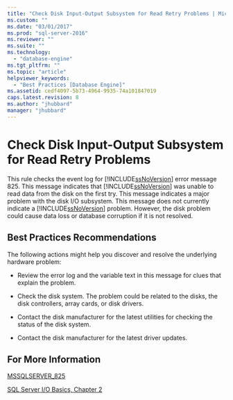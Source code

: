 ```yaml
---
title: "Check Disk Input-Output Subsystem for Read Retry Problems | Microsoft Docs"
ms.custom: ""
ms.date: "03/01/2017"
ms.prod: "sql-server-2016"
ms.reviewer: ""
ms.suite: ""
ms.technology: 
  - "database-engine"
ms.tgt_pltfrm: ""
ms.topic: "article"
helpviewer_keywords: 
  - "Best Practices [Database Engine]"
ms.assetid: cedf4097-5b73-4964-9935-74a101847019
caps.latest.revision: 8
ms.author: "jhubbard"
manager: "jhubbard"
---
```

# Check Disk Input-Output Subsystem for Read Retry Problems
  This rule checks the event log for [!INCLUDE[ssNoVersion](../../a9notintoc/includes/ssnoversion-md.md)] error message 825. This message indicates that [!INCLUDE[ssNoVersion](../../a9notintoc/includes/ssnoversion-md.md)] was unable to read data from the disk on the first try. This message indicates a major problem with the disk I/O subsystem. This message does not currently indicate a [!INCLUDE[ssNoVersion](../../a9notintoc/includes/ssnoversion-md.md)] problem. However, the disk problem could cause data loss or database corruption if it is not resolved.  
  
## Best Practices Recommendations  
 The following actions might help you discover and resolve the underlying hardware problem:  
  
-   Review the error log and the variable text in this message for clues that explain the problem.  
  
-   Check the disk system. The problem could be related to the disks, the disk controllers, array cards, or disk drivers.  
  
-   Contact the disk manufacturer for the latest utilities for checking the status of the disk system.  
  
-   Contact the disk manufacturer for the latest driver updates.  
  
## For More Information  
 [MSSQLSERVER_825](../../a9notintoc/mssqlserver-825.md)  
  
 [SQL Server I/O Basics, Chapter 2](http://go.microsoft.com/fwlink/?linkid=69370)  
  
  